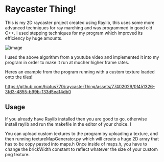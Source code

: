 # Raycaster Thing! 

This is my 2D raycaster project created using Raylib, this uses some more advanced techniques for ray marching and was programmed in good old C++. 
I used stepping techniques for my program which improved its efficiency by huge amounts. 

![image](https://github.com/hiatus770/raycasterThing/assets/77402029/a0687c88-d37e-466d-878e-16d6073fdc1b)

I used the above algorithm from a youtube video and implemented it into my program in order to make it run at mucher higher frame rates. 


Heres an example from the program running with a custom texture loaded onto the tiles! 

https://github.com/hiatus770/raycasterThing/assets/77402029/0f451326-3fd3-4855-b99b-133d5ea14db0


## Usage 

If you already have Raylib installed then you are good to go, otherwise install raylib and run the makefile in the editor of your choice. I

You can upload custom textures to the program by uploading a texture, and then running textureMapGenerator.py which will create a huge 2D array that has to be copy pasted into maps.h 
Once inside of maps.h, you have to change the brickWidth constant to reflect whatever the size of your custom png texture. 
